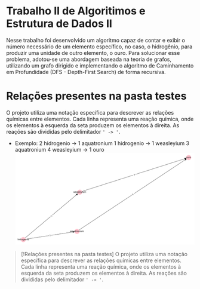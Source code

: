 # Trabalho II de Algoritimos e Estrutura de Dados II
Nesse trabalho foi desenvolvido um algoritmo capaz de contar e exibir o número necessário de um elemento específico, no caso, o hidrogênio, 
para produzir uma unidade de outro elemento, o ouro. Para solucionar esse problema, adotou-se uma abordagem baseada na teoria de grafos, utilizando um grafo dirigido e implementando o algoritmo de
Caminhamento em Profundidade (DFS - Depth-First Search) de forma recursiva.

# Relações presentes na pasta testes
O projeto utiliza uma notação específica para descrever as relações químicas entre elementos. Cada linha representa uma reação química, onde os elementos à esquerda da seta produzem os elementos à direita. As reações são divididas pelo delimitador `' -> '`.

- Exemplo:
 2 hidrogenio -> 1 aquatronium
 1 hidrogenio -> 1 weasleyium
 3 aquatronium 4 weasleyium -> 1 ouro
  ![Exemplo](https://github.com/MykellyBarros/CaminhamentoDFS/blob/master/digrafo.png)
> [!Relações presentes na pasta testes]
> O projeto utiliza uma notação específica para descrever as relações químicas entre elementos. Cada linha representa uma reação química, onde os elementos à esquerda da seta produzem os elementos à direita. As reações são divididas pelo delimitador `' -> '`.

